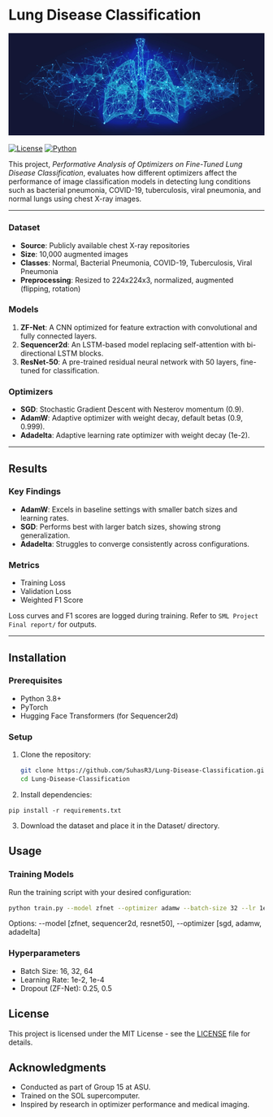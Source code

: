 # Lung Disease Classification

![](https://github.com/SuhasR3/Lung-Disease-Classification/blob/main/Dataset/lung_banner.jpg)

[![License](https://img.shields.io/badge/license-MIT-blue.svg)](LICENSE)
[![Python](https://img.shields.io/badge/python-3.8+-blue.svg)](https://www.python.org/)

This project, *Performative Analysis of Optimizers on Fine-Tuned Lung Disease Classification*, evaluates how different optimizers affect the performance of image classification models in detecting lung conditions such as bacterial pneumonia, COVID-19, tuberculosis, viral pneumonia, and normal lungs using chest X-ray images. 

---

### Dataset
- **Source**: Publicly available chest X-ray repositories
- **Size**: 10,000 augmented images
- **Classes**: Normal, Bacterial Pneumonia, COVID-19, Tuberculosis, Viral Pneumonia
- **Preprocessing**: Resized to 224x224x3, normalized, augmented (flipping, rotation)

### Models
1. **ZF-Net**: A CNN optimized for feature extraction with convolutional and fully connected layers.
2. **Sequencer2d**: An LSTM-based model replacing self-attention with bi-directional LSTM blocks.
3. **ResNet-50**: A pre-trained residual neural network with 50 layers, fine-tuned for classification.

### Optimizers
- **SGD**: Stochastic Gradient Descent with Nesterov momentum (0.9).
- **AdamW**: Adaptive optimizer with weight decay, default betas (0.9, 0.999).
- **Adadelta**: Adaptive learning rate optimizer with weight decay (1e-2).

---
## Results

### Key Findings
- **AdamW**: Excels in baseline settings with smaller batch sizes and learning rates.
- **SGD**: Performs best with larger batch sizes, showing strong generalization.
- **Adadelta**: Struggles to converge consistently across configurations.

### Metrics
- Training Loss
- Validation Loss
- Weighted F1 Score

Loss curves and F1 scores are logged during training. Refer to `SML Project Final report/` for outputs.

---

## Installation

### Prerequisites
- Python 3.8+
- PyTorch
- Hugging Face Transformers (for Sequencer2d)

### Setup
1. Clone the repository:
   ```bash
   git clone https://github.com/SuhasR3/Lung-Disease-Classification.git
   cd Lung-Disease-Classification
   ```
2. Install dependencies:
```
pip install -r requirements.txt
```
3. Download the dataset and place it in the Dataset/ directory.

## Usage

### Training Models
Run the training script with your desired configuration:
```bash
python train.py --model zfnet --optimizer adamw --batch-size 32 --lr 1e-4 --epochs 50
```
Options: --model [zfnet, sequencer2d, resnet50], --optimizer [sgd, adamw, adadelta]

### Hyperparameters
- Batch Size: 16, 32, 64
- Learning Rate: 1e-2, 1e-4
- Dropout (ZF-Net): 0.25, 0.5


## License
This project is licensed under the MIT License - see the [LICENSE](LICENSE) file for details.

## Acknowledgments
- Conducted as part of Group 15 at ASU.
- Trained on the SOL supercomputer.
- Inspired by research in optimizer performance and medical imaging.
